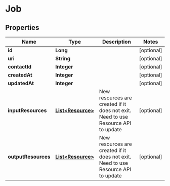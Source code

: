 
# Job

## Properties
Name | Type | Description | Notes
------------ | ------------- | ------------- | -------------
**id** | **Long** |  |  [optional]
**uri** | **String** |  |  [optional]
**contactId** | **Integer** |  |  [optional]
**createdAt** | **Integer** |  |  [optional]
**updatedAt** | **Integer** |  |  [optional]
**inputResources** | [**List&lt;Resource&gt;**](Resource.md) | New resources are created if it does not exit. Need to use Resource API to update |  [optional]
**outputResources** | [**List&lt;Resource&gt;**](Resource.md) | New resources are created if it does not exit. Need to use Resource API to update |  [optional]



